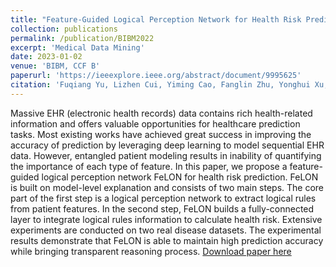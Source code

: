 ```yaml
---
title: "Feature-Guided Logical Perception Network for Health Risk Prediction"
collection: publications
permalink: /publication/BIBM2022
excerpt: 'Medical Data Mining'
date: 2023-01-02
venue: 'BIBM, CCF B'
paperurl: 'https://ieeexplore.ieee.org/abstract/document/9995625'
citation: 'Fuqiang Yu, Lizhen Cui, Yiming Cao, Fanglin Zhu, Yonghui Xu, Ning Liu. "Feature-Guided Logical Perception Network for Health Risk Prediction," 2022 IEEE International Conference on Bioinformatics and Biomedicine (BIBM), Las Vegas, NV, USA, 2022, pp. 1787-1790, doi: 10.1109/BIBM55620.2022.9995625.'
---
```

Massive EHR (electronic health records) data contains rich health-related information and offers valuable opportunities for healthcare prediction tasks. Most existing works have achieved great success in improving the accuracy of prediction by leveraging deep learning to model sequential EHR data. However, entangled patient modeling results in inability of quantifying the importance of each type of feature. In this paper, we propose a feature-guided logical perception network FeLON for health risk prediction. FeLON is built on model-level explanation and consists of two main steps. The core part of the first step is a logical perception network to extract logical rules from patient features. In the second step, FeLON builds a fully-connected layer to integrate logical rules information to calculate health risk. Extensive experiments are conducted on two real disease datasets. The experimental results demonstrate that FeLON is able to maintain high prediction accuracy while bringing transparent reasoning process.
[Download paper here](https://doi.org/10.1007/978-3-031-20500-2_36)
